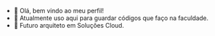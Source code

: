- 👋 Olá, bem vindo ao meu perfil!
- 👀 Atualmente uso aqui para guardar códigos que faço na faculdade.
- 🌱 Futuro arquiteto em Soluções Cloud.

<!---
JustFabin/JustFabin is a ✨ special ✨ repository because its `README.md` (this file) appears on your GitHub profile.
You can click the Preview link to take a look at your changes.
--->
